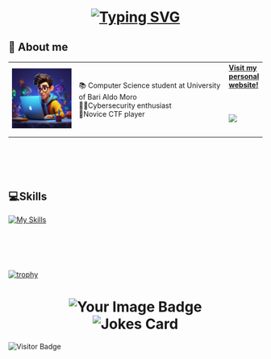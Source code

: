 <h1 align="center"> <a href="https://git.io/typing-svg"><img src="https://readme-typing-svg.demolab.com?font=fira+code&size=30&duration=3500&pause=1000&color=F7F7F7&repeat=false&width=435&lines=Hi!+I'm+Marco+Villano+%F0%9F%91%8B" alt="Typing SVG" /></a></h1>
<h2>👤 About me </h2>
<table border="0">
<td width="30%">
      <img src="2150797574-1-960x960.jpg" style="max-width: 256px; width: 100%; height: auto;">
    </td>
    <td width="65%">
      📚 Computer Science student at University of Bari Aldo Moro <br>
          🧑‍💻Cybersecurity enthusiast <br>
          🚩Novice CTF player <br>
     </td>
    <td widht="60%"> <a href="https://personal-site-lovat-seven.vercel.app/">
            <strong> Visit my personal website!</strong>
          <h1>
                <img src="https://media.giphy.com/media/836HiJc7pgzy8iNXCn/giphy.gif" width="230">
          </h1>
    </td>
</table>

<h1></br></h1>

## 💻Skills
[![My Skills](https://skillicons.dev/icons?i=html,css,c,cpp,debian,eclipse,github,java,kali,linux,ubuntu,py,powershell,pycharm,vscode)](https://skillicons.dev)
<h1></br></h1>

[![trophy](https://github-profile-trophy.vercel.app/?username=Marco010404&theme=onedark)](https://github.com/ryo-ma/github-profile-trophy)

<h1 align="center">
      <img src="https://tryhackme-badges.s3.amazonaws.com/marco010404.png" alt="Your Image Badge" /> 
</br>
      <img src="https://readme-jokes.vercel.app/api?hideBorder&theme=cobalt&qColor=%23944bcc&aColor=%23bbdb51" alt="Jokes Card" />
</h1>

![Visitor Badge](https://visitor-badge.laobi.icu/badge?page_id=Marco010404.Marco010404)



